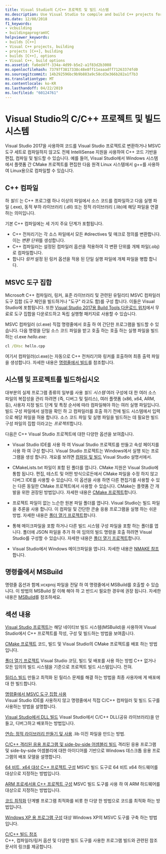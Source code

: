 ```yaml
---
title: Visual Studio의 C/C++ 프로젝트 및 빌드 시스템
ms.description: Use Visual Studio to compile and build C++ projects for Windows, ARM or Linux based on any project system.
ms.date: 12/08/2018
f1_keywords:
- vcbuilding
- buildingaprogramVC
helpviewer_keywords:
- builds [C++]
- Visual C++ projects, building
- projects [C++], building
- builds [C++], options
- Visual C++, build options
ms.assetid: fa6ed4ff-334a-4d99-b5e2-a1f83d2b3008
ms.openlocfilehash: 73797f3817338c48e8ff11eaaadff71263374fd0
ms.sourcegitcommit: 14b292596bc9b9b883a9c58cd3e366b282a1f7b3
ms.translationtype: MT
ms.contentlocale: ko-KR
ms.lasthandoff: 04/22/2019
ms.locfileid: "60124761"
---
```

# <a name="cc-projects-and-build-systems-in-visual-studio"></a>Visual Studio의 C/C++ 프로젝트 및 빌드 시스템

Visual Studio 2017을 사용하여 코드를 Visual Studio 프로젝트로 변환하거나 MSVC 도구 세트로 컴파일하지 않고도 전체 IntelliSense 지원을 사용하여 C++ 코드 기반을 편집, 컴파일 및 빌드할 수 있습니다. 예를 들어, Visual Studio에서 Windows 시스템에서 플랫폼 간 CMake 프로젝트를 편집한 다음 원격 Linux 시스템에서 g++를 사용하여 Linux용으로 컴파일할 수 있습니다.

## <a name="c-compilation"></a>C++ 컴파일

하 *빌드* 는 C++ 프로그램 하나 이상의 파일에서 소스 코드를 컴파일하고 다음 실행 파일 (.exe), 동적 부하 라이브러리 (.dll) 또는 정적 라이브러리 (.lib)에 해당 파일을 연결 하는 의미입니다. 

기본 C++ 컴파일에는 세 가지 주요 단계가 포함됩니다.

- C++ 전처리기는 각 소스 파일에서 모든 #directives 및 매크로 정의를 변환합니다. 이는 *변환 단위*를 생성합니다.
- C++ 컴파일러는 설정된 컴파일러 옵션을 적용하여 각 변환 단위를 개체 파일(.obj)로 컴파일합니다.
- 합니다 *링커* 설정 된 링커 옵션을 적용 된 단일 실행 파일에 개체 파일을 병합 합니다. 

## <a name="the-msvc-toolset"></a>MSVC 도구 집합

Microsoft C++ 컴파일러, 링커, 표준 라이브러리 및 관련된 유틸리티 MSVC 컴파일러 도구 집합 (도구 체인을 빌드하거나 "도구" 라고도 함)를 구성 합니다. 이들은 Visual Studio에 포함됩니다. 또한  [Visual Studio 2017용 Build Tools 다운로드 위치](https://visualstudio.microsoft.com/downloads/#build-tools-for-visual-studio-2017)에서 무료로 도구 집합을 다운로드하고 독립 실행형 패키지로 사용할 수 있습니다.

MSVC 컴파일러 (cl.exe) 직접 명령줄에서 호출 하 여 간단한 프로그램을 빌드할 수 있습니다. 다음 명령을 단일 소스 코드 파일을 받고 호출 하는 호출 하는 실행 파일을 빌드하는 cl.exe *hello.exe*: 

```cmd
cl /EHsc hello.cpp
```
여기서 컴파일러(cl.exe)는 자동으로 C++ 전처리기와 링커를 호출하여 최종 출력 파일을 생성합니다.  자세한 내용은 [명령줄에서 빌드](building-on-the-command-line.md)를 참조합니다.

## <a name="build-systems-and-projects"></a>시스템 및 프로젝트를 빌드하십시오

대부분의 실제 프로그램 종류의 일부를 사용 *빌드 시스템* 여러 구성에 대 한 여러 소스 파일의 복잡성을 관리 하려면 (즉, 디버그 및 릴리스), 여러 플랫폼 (x86, x64, ARM, 등), 사용자 지정 빌드 단계 및 특정 순서에 따라 컴파일해야 하는 여러 실행 파일입니다. 빌드 구성 파일에서 설정을 확인 하 고 컴파일러를 호출 하기 전에 빌드 시스템에서 입력으로 해당 파일을 허용 합니다. 소스 코드 파일 및 실행 파일을 빌드하는 데 필요한 빌드 구성 파일의 집합 이라고는 *프로젝트*합니다. 

다음은 C++ Visual Studio 프로젝트에 대한 다양한 옵션을 보여줍니다.

- Visual Studio IDE를 사용 하 여 Visual Studio 프로젝트를 만들고 속성 페이지를 사용 하 여 구성 합니다. Visual Studio 프로젝트는 Windows에서 실행 되는 프로그램을 생성 합니다. 개요를 보려면 [컴파일 및 빌드](/visualstudio/ide/compiling-and-building-in-visual-studio) Visual Studio 설명서에서.

- CMakeLists.txt 파일이 포함 된 폴더를 엽니다. CMake 지원은 Visual Studio에 통합 됩니다. 편집, 테스트 및 어떤 방식으로든에서 CMake 파일을 수정 하지 않고 디버그 IDE를 사용할 수 있습니다. 이 옵션을 사용 하면 다른 편집기를 사용할 수 있는 다른 동일한 CMake 프로젝트에서 사용할 수 있습니다. CMake는 플랫폼 간 개발을 위한 권장된 방법입니다. 자세한 내용은 [CMake 프로젝트](cmake-projects-in-visual-studio.md)합니다.
 
- 프로젝트 파일이 없는 느슨한 원본 파일 폴더를 엽니다. Visual Studio는 빌드 파일을 추론을 사용 합니다. 이 컴파일 및 간단한 콘솔 응용 프로그램을 실행 하는 쉬운 방법. 자세한 내용은 [폴더 열기 프로젝트](open-folder-projects-cpp.md)합니다.

- 통해 메이크파일을 포함 하거나 다른 빌드 시스템 구성 파일을 포함 하는 폴더를 엽니다. 폴더에 JSON 파일을 추가 하 여 임의의 빌드 명령을 호출 하려면 Visual Studio를 구성할 수 있습니다. 자세한 내용은 [폴더 열기 프로젝트](open-folder-projects-cpp.md)합니다.
 
- Visual Studio에서 Windows 메이크파일을 엽니다. 자세한 내용은 [NMAKE 참조](reference/nmake-reference.md)합니다.

## <a name="msbuild-from-the-command-line"></a>명령줄에서 MSBuild 

명령줄 옵션과 함께.vcxproj 파일을 전달 하 여 명령줄에서 MSBuild를 호출할 수 있습니다. 이 방법의 MSBuild 잘 이해 해야 하 고 반드시 필요한 경우에 권장 됩니다. 자세한 내용은 [MSBuild](msbuild-visual-cpp.md)를 참조하세요.

## <a name="in-this-section"></a>섹션 내용

[Visual Studio 프로젝트](creating-and-managing-visual-cpp-projects.md)는 해당 네이티브 빌드 시스템(MSBuild)을 사용하여 Visual Studio에서 C++ 프로젝트를 작성, 구성 및 빌드하는 방법을 보여줍니다.

[CMake 프로젝트](cmake-projects-in-visual-studio.md) 코드, 빌드 및 Visual Studio의 CMake 프로젝트를 배포 하는 방법입니다.

[폴더 열기 프로젝트](open-folder-projects-cpp.md) Visual Studio 코딩, 빌드 및 배포를 사용 하는 방법 C++ 없거나 모든 임의의 빌드 시스템을 기준으로 프로젝트 빌드 시스템입니다. 전혀. 

[릴리스 빌드](release-builds.md) 만들고 최적화 된 릴리스 문제를 해결 하는 방법을 최종 사용자에 게 배포에 대 한 빌드합니다.

[명령줄에서 MSVC 도구 집합 사용](building-on-the-command-line.md)<br/>
Visual Studio IDE를 사용하지 않고 명령줄에서 직접 C/C++ 컴파일러 및 빌드 도구를 사용하는 방법을 설명합니다.

[Visual Studio에서 DLL 빌드](dlls-in-visual-cpp.md) Visual Studio에서 C/C++ DLL(공유 라이브러리)을 만들고, 디버그하고 배포하는 방법입니다.

[연습: 정적 라이브러리 만들기 및 사용](walkthrough-creating-and-using-a-static-library-cpp.md) .lib 이진 파일을 만드는 방법.

[C/C++ 격리된 응용 프로그램 및 side-by-side 어셈블리 빌드](building-c-cpp-isolated-applications-and-side-by-side-assemblies.md) 격리된 응용 프로그램 및 side-by-side 어셈블리에 대한 아이디어를 기반으로 Windows 데스크톱 응용 프로그램의 배포 모델을 설명합니다.

[64 비트, x64 대상 C++ 프로젝트 구성](configuring-programs-for-64-bit-visual-cpp.md) MSVC 빌드 도구로 64 비트 x64 하드웨어를 대상으로 지정하는 방법입니다.

[ARM 프로세서용 C++ 프로젝트 구성](configuring-programs-for-arm-processors-visual-cpp.md) MSVC 빌드 도구를 사용 하 여 ARM 하드웨어를 대상으로 지정하는 방법입니다.

[코드 최적화](optimizing-your-code.md) 단계별 프로그램 최적화를 비롯 한 다양 한 방법으로 코드를 최적화 하는 방법입니다.

[Windows XP 용 프로그램 구성](configuring-programs-for-windows-xp.md) 대상 Windows XP의 MSVC 도구를 구축 하는 방법입니다.

[C/C++ 빌드 참조](reference/c-cpp-building-reference.md)<br/>
C++, 컴파일러/링커 옵션 및 다양한 빌드 도구를 사용한 프로그램 빌드와 관련된 참조 문서의 링크를 제공합니다.
